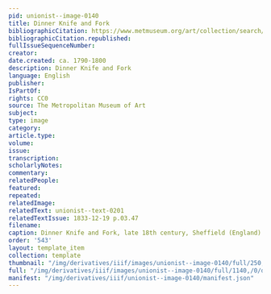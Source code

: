 ```yaml
---
pid: unionist--image-0140
title: Dinner Knife and Fork
bibliographicCitation: https://www.metmuseum.org/art/collection/search/190591
bibliographicCitation.republished: 
fullIssueSequenceNumber: 
creator: 
date.created: ca. 1790-1800
description: Dinner Knife and Fork
language: English
publisher: 
IsPartOf: 
rights: CC0
source: The Metropolitan Museum of Art
subject: 
type: image
category: 
article.type: 
volume: 
issue: 
transcription: 
scholarlyNotes: 
commentary: 
relatedPeople: 
featured: 
repeated: 
relatedImage: 
relatedText: unionist--text-0201
relatedTextIssue: 1833-12-19 p.03.47
filename: 
caption: Dinner Knife and Fork, late 18th century, Sheffield (England)
order: '543'
layout: template_item
collection: template
thumbnail: "/img/derivatives/iiif/images/unionist--image-0140/full/250,/0/default.jpg"
full: "/img/derivatives/iiif/images/unionist--image-0140/full/1140,/0/default.jpg"
manifest: "/img/derivatives/iiif/unionist--image-0140/manifest.json"
---
```

